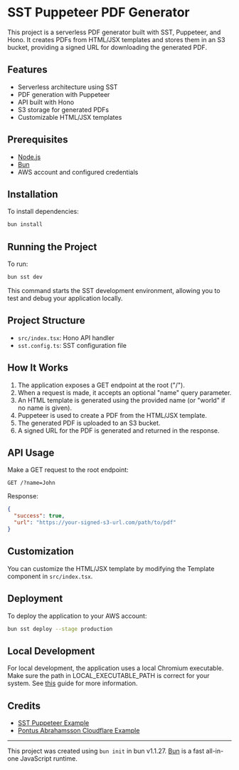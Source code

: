 # SST Puppeteer PDF Generator

This project is a serverless PDF generator built with SST, Puppeteer, and Hono. It creates PDFs from HTML/JSX templates and stores them in an S3 bucket, providing a signed URL for downloading the generated PDF.

## Features

- Serverless architecture using SST
- PDF generation with Puppeteer
- API built with Hono
- S3 storage for generated PDFs
- Customizable HTML/JSX templates

## Prerequisites

- [Node.js](https://nodejs.org/)
- [Bun](https://bun.sh/)
- AWS account and configured credentials

## Installation

To install dependencies:

```bash
bun install
```

## Running the Project

To run:

```bash
bun sst dev
```

This command starts the SST development environment, allowing you to test and debug your application locally.

## Project Structure

- `src/index.tsx`: Hono API handler
- `sst.config.ts`: SST configuration file

## How It Works

1. The application exposes a GET endpoint at the root ("/").
2. When a request is made, it accepts an optional "name" query parameter.
3. An HTML template is generated using the provided name (or "world" if no name is given).
4. Puppeteer is used to create a PDF from the HTML/JSX template.
5. The generated PDF is uploaded to an S3 bucket.
6. A signed URL for the PDF is generated and returned in the response.

## API Usage

Make a GET request to the root endpoint:

```
GET /?name=John
```

Response:

```json
{
  "success": true,
  "url": "https://your-signed-s3-url.com/path/to/pdf"
}
```

## Customization

You can customize the HTML/JSX template by modifying the Template component in `src/index.tsx`.

## Deployment

To deploy the application to your AWS account:

```bash
bun sst deploy --stage production
```

## Local Development

For local development, the application uses a local Chromium executable. Make sure the path in LOCAL_EXECUTABLE_PATH is correct for your system. See [this](https://sst.dev/docs/examples/#puppeteer-in-lambda) guide for more information.

## Credits

- [SST Puppeteer Example](https://sst.dev/docs/examples/#puppeteer-in-lambda)
- [Pontus Abrahamsson Cloudflare Example](https://x.com/pontusab/status/1832772994219008180)

---

This project was created using `bun init` in bun v1.1.27. [Bun](https://bun.sh) is a fast all-in-one JavaScript runtime.

